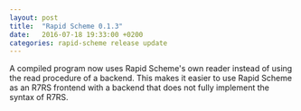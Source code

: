 ```yaml
---
layout: post
title:  "Rapid Scheme 0.1.3"
date:   2016-07-18 19:33:00 +0200
categories: rapid-scheme release update
---
```


A compiled program now uses Rapid Scheme's own reader instead of using
the read procedure of a backend.  This makes it easier to use Rapid
Scheme as an R7RS frontend with a backend that does not fully
implement the syntax of R7RS.
